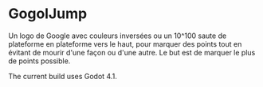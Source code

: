 # GogolJump
Un logo de Google avec couleurs inversées ou un 10^100 
saute de plateforme en plateforme vers le haut, pour marquer des points
tout en évitant de mourir d'une façon ou d'une autre. Le but est de marquer le plus
de points possible.




The current build uses Godot 4.1.
